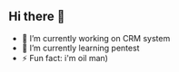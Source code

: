 ## Hi there 👋

- 🔭 I’m currently working on CRM system
- 🌱 I’m currently learning pentest
- ⚡ Fun fact: i'm oil man)
  
<!--
**A-m-u-r/A-m-u-r** is a ✨ _special_ ✨ repository because its `README.md` (this file) appears on your GitHub profile.

Here are some ideas to get you started:

- 🔭 I’m currently working on ...
- 🌱 I’m currently learning pentest
- 👯 I’m looking to collaborate on ...
- 🤔 I’m looking for help with ...
- 💬 Ask me about ...
- 📫 How to reach me: ...
- 😄 Pronouns: ...
- ⚡ Fun fact: i'm oil man)
-->
